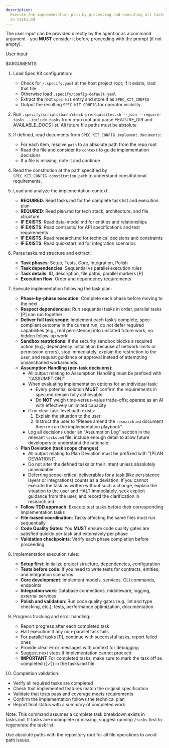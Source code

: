 ```yaml
---
description:
  Execute the implementation plan by processing and executing all tasks defined
  in tasks.md
---
```


The user input can be provided directly by the agent or as a command argument -
you **MUST** consider it before proceeding with the prompt (if not empty).

User input:

$ARGUMENTS

1. Load Spec Kit configuration:
   - Check for `/.specify.yaml` at the host project root; if it exists, load
     that file
   - Otherwise load `.specify/config-default.yaml`
   - Extract the root `spec-kit` entry and store it as `SPEC_KIT_CONFIG`
   - Output the resulting `SPEC_KIT_CONFIG` for operator visibility

2. Run
   `.specify/scripts/bash/check-prerequisites.sh --json --require-tasks --include-tasks`
   from repo root and parse FEATURE_DIR and AVAILABLE_DOCS list. All future file
   paths must be absolute.

3. If defined, read documents from `SPEC_KIT_CONFIG.implement.documents`:
   - For each item, resolve `path` to an absolute path from the repo root
   - Read the file and consider its `context` to guide implementation decisions
   - If a file is missing, note it and continue

4. Read the constitution at the path specified by
   `SPEC_KIT_CONFIG.constitution.path` to understand constitutional
   requirements.

5. Load and analyze the implementation context:
   - **REQUIRED**: Read tasks.md for the complete task list and execution plan
   - **REQUIRED**: Read plan.md for tech stack, architecture, and file structure
   - **IF EXISTS**: Read data-model.md for entities and relationships
   - **IF EXISTS**: Read contracts/ for API specifications and test requirements
   - **IF EXISTS**: Read research.md for technical decisions and constraints
   - **IF EXISTS**: Read quickstart.md for integration scenarios

6. Parse tasks.md structure and extract:
   - **Task phases**: Setup, Tests, Core, Integration, Polish
   - **Task dependencies**: Sequential vs parallel execution rules
   - **Task details**: ID, description, file paths, parallel markers [P]
   - **Execution flow**: Order and dependency requirements

7. Execute implementation following the task plan:
   - **Phase-by-phase execution**: Complete each phase before moving to the next
   - **Respect dependencies**: Run sequential tasks in order, parallel tasks [P]
     can run together
   - **Deliver full task scope**: Implement each task’s complete, spec-compliant
     outcome in the current run; do not defer required capabilities (e.g., real
     persistence) into unstated future work, no hidden follow-up work!
   - **Sandbox restrictions**: If the security sandbox blocks a required action
     (e.g., dependency installation because of network limits or permission
     errors), stop immediately, explain the restriction to the user, and request
     guidance or approval instead of attempting unsanctioned workarounds.
   - **Assumption Handling (per-task decisions)**:
     - All output relating to Assumption Handling must be prefixed with
       "[ASSUMPTION]".
     - When evaluating implementation options for an individual task:
       - Every potential solution **MUST** confirm the requirements in spec.md
         remain fully achievable
       - Do **NOT** weigh time-versus-value trade-offs; operate as an AI with
         effectively unlimited capacity
     - If no clear task-level path exists:
       1. Explain the situation to the user.
       2. Instruct the user to "Please amend the `research.md` document then
          re-run the implementation playbook".
     - Log all decisions under an "Assumption Log" section in the relevant
       `tasks.md` file, include enough detail to allow future developers to
       understand the rationale.
   - **Plan Deviation (task scope changes)**:
     - All output relating to Plan Deviation must be prefixed with "[PLAN
       DEVIATION]".
     - Do not alter the defined tasks or their intent unless absolutely
       unavoidable.
     - Deferring scope-critical deliverables for a task (like persistence layers
       or integrations) counts as a deviation. If you cannot execute the task as
       written without such a change, explain the situation to the user and HALT
       immediately, seek explicit guidance from the user, and record the
       clarification in research.md.
   - **Follow TDD approach**: Execute test tasks before their corresponding
     implementation tasks
   - **File-based coordination**: Tasks affecting the same files must run
     sequentially
   - **Code Quality Gates**: You **MUST** ensure code quality gates are
     satisfied quickly per task and extensively per phase
   - **Validation checkpoints**: Verify each phase completion before proceeding

8. Implementation execution rules:
   - **Setup first**: Initialize project structure, dependencies, configuration
   - **Tests before code**: If you need to write tests for contracts, entities,
     and integration scenarios
   - **Core development**: Implement models, services, CLI commands, endpoints
   - **Integration work**: Database connections, middleware, logging, external
     services
   - **Polish and validation**: Run code quality gates (e.g. lint and type
     checking, etc.), tests, performance optimization, documentation

9. Progress tracking and error handling:
   - Report progress after each completed task
   - Halt execution if any non-parallel task fails
   - For parallel tasks [P], continue with successful tasks, report failed ones
   - Provide clear error messages with context for debugging
   - Suggest next steps if implementation cannot proceed
   - **IMPORTANT** For completed tasks, make sure to mark the task off as
     completed ([✓]) in the tasks.md file.

10. Completion validation:

- Verify all required tasks are completed
- Check that implemented features match the original specification
- Validate that tests pass and coverage meets requirements
- Confirm the implementation follows the technical plan
- Report final status with a summary of completed work

Note: This command assumes a complete task breakdown exists in tasks.md. If
tasks are incomplete or missing, suggest running `/tasks` first to regenerate
the task list.

Use absolute paths with the repository root for all file operations to avoid
path issues.
